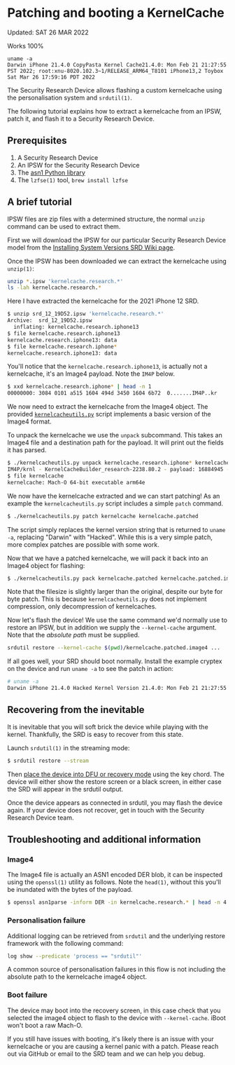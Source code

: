 # Patching and booting a KernelCache

Updated: SAT 26 MAR 2022 

Works 100%
```
uname -a
Darwin iPhone 21.4.0 CopyPasta Kernel Cache21.4.0: Mon Feb 21 21:27:55 PST 2022; root:xnu-8020.102.3~1/RELEASE_ARM64_T8101 iPhone13,2 Toybox
Sat Mar 26 17:59:16 PDT 2022
```

The Security Research Device allows flashing a custom kernelcache
using the personalisation system and `srdutil(1)`.

The following tutorial explains how to extract a kernelcache from an IPSW,
patch it, and flash it to a Security Research Device.

## Prerequisites

1. A Security Research Device
2. An IPSW for the Security Research Device
3. The [asn1 Python library](https://pypi.org/project/asn1/)
4. The `lzfse(1)` tool, `brew install lzfse`

## A brief tutorial

IPSW files are zip files with a determined structure, the normal `unzip` command
can be used to extract them.

First we will download the IPSW for our particular Security Research Device model
from the [Installing System Versions SRD Wiki page](https://github.com/apple/security-research-device/wiki/2.-Installing-System-Versions).

Once the IPSW has been downloaded we can extract the kernelcache using `unzip(1)`:

```sh
unzip *.ipsw 'kernelcache.research.*'
ls -lah kernelcache.research.*
```

Here I have extracted the kernelcache for the 2021 iPhone 12 SRD.

```sh
$ unzip srd_12_19D52.ipsw 'kernelcache.research.*'
Archive:  srd_12_19D52.ipsw
  inflating: kernelcache.research.iphone13
$ file kernelcache.research.iphone13
kernelcache.research.iphone13: data
$ file kernelcache.research.iphone*
kernelcache.research.iphone13: data
```

You'll notice that the `kernelcache.research.iphone13`, is actually not a kernelcache,
it's an Image4 payload. Note the `IM4P` below.

```sh
$ xxd kernelcache.research.iphone* | head -n 1
00000000: 3084 0101 a515 1604 494d 3450 1604 6b72  0.......IM4P..kr
```

We now need to extract the kernelcache from the Image4 object. The provided
[`kernelcacheutils.py`](kernelcacheutils.py) script implements a basic version
of the Image4 format.

To unpack the kernelcache we use the `unpack` subcommand. This takes an Image4
file and a destination path for the payload. It will print out the fields it has
parsed.

```sh
$ ./kernelcacheutils.py unpack kernelcache.research.iphone* kernelcache
IM4P/krnl - KernelCacheBuilder_research-2238.80.2 - payload: 16884945 - Image4Compression.LZFSE - 49940000
$ file kernelcache
kernelcache: Mach-O 64-bit executable arm64e
```

We now have the kernelcache extracted and we can start patching! As an example the `kernelcacheutils.py` script
includes a simple `patch` command.

```sh
$ ./kernelcacheutils.py patch kernelcache kernelcache.patched
```

The script simply replaces the kernel version string that is returned to `uname -a`, replacing "Darwin" with
"Hacked". While this is a very simple patch, more complex patches are possible with some work.

Now that we have a patched kernelcache, we will pack it back into an Image4 object for flashing:

```sh
$ ./kernelcacheutils.py pack kernelcache.patched kernelcache.patched.image4
```

Note that the filesize is slightly larger than the original, despite our byte for byte patch. This is because
`kernelcacheutils.py` does not implement compression, only decompression of kernelcaches.

Now let's flash the device! We use the same command we'd normally use to restore an IPSW, but in addition we supply
the `--kernel-cache` argument. Note that the _absolute path_ must be supplied.

```sh
srdutil restore --kernel-cache $(pwd)/kernelcache.patched.image4 ...
```

If all goes well, your SRD should boot normally. Install the example cryptex on the device
and run `uname -a` to see the patch in action:

```sh
# uname -a
Darwin iPhone 21.4.0 Hacked Kernel Version 21.4.0: Mon Feb 21 21:27:55 PST 2022; root:xnu-8020.102.3~1/RELEASE_ARM64_T8101 iPhone13,2 Toybox
```

## Recovering from the inevitable

It is inevitable that you will soft brick the device while playing with the kernel. Thankfully, the
SRD is easy to recover from this state.

Launch `srdutil(1)` in the streaming mode:

```sh
$ srdutil restore --stream
```

Then [place the device into DFU or recovery mode](https://support.apple.com/en-us/HT201263)
using the key chord. The device will either show the restore screen or a black screen, in either
case the SRD will appear in the srdutil output.

Once the device appears as connected in srdutil, you may flash the device again. If your device
does not recover, get in touch with the Security Research Device team.

## Troubleshooting and additional information

### Image4

The Image4 file is actually an ASN1 encoded DER blob, it can be inspected using
the `openssl(1)` utility as follows. Note the `head(1)`, without this you'll be
inundated with the bytes of the payload.

```sh
$ openssl asn1parse -inform DER -in kernelcache.research.* | head -n 4
```

### Personalisation failure

Additional logging can be retrieved from `srdutil` and the underlying
restore framework with the following command:

```sh
log show --predicate 'process == "srdutil"'
```

A common source of personalisation failures in this flow is not including the
absolute path to the kernelcache image4 object.

### Boot failure

The device may boot into the recovery screen, in this case check that you selected
the image4 object to flash to the device with `--kernel-cache`. iBoot won't boot a
raw Mach-O.

If you still have issues with booting, it's likely there is an issue with your
kernelcache or you are causing a kernel panic with a patch. Please reach out
via GitHub or email to the SRD team and we can help you debug.
